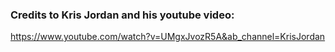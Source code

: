 ### Credits to Kris Jordan and his youtube video:
https://www.youtube.com/watch?v=UMgxJvozR5A&ab_channel=KrisJordan
